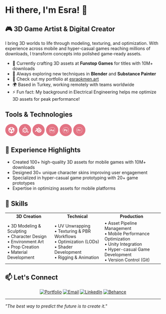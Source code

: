 # Hi there, I'm Esra! 👋

<!--<img align="right" width="300" src="https://github.com/esraokmen/esraokmen/assets/your-asset-id/3d-model-showcase.gif" alt="3D art showcase"/>-->

## 🎮 3D Game Artist & Digital Creator

I bring 3D worlds to life through modeling, texturing, and optimization. With experience across mobile and hyper-casual games reaching millions of downloads, I transform concepts into polished game-ready assets.

- 🔭 Currently crafting 3D assets at **Funstop Games** for titles with 10M+ downloads
- 🌱 Always exploring new techniques in **Blender** and **Substance Painter**
- 🎨 Check out my portfolio at [esraokmen.art](https://esraokmen.art)
- 🌍 Based in Turkey, working remotely with teams worldwide
- ⚡ Fun fact: My background in Electrical Engineering helps me optimize 3D assets for peak performance!

## Tools & Technologies

<p align="left">
  <img src="https://raw.githubusercontent.com/esraokmen/esraokmen/refs/heads/main/assets/img/unity.png" alt="unity" width="40" height="40"/>
  <img src="https://github.com/esraokmen/esraokmen/blob/main/assets/img/substance.png" alt="substance.png" width="40" height="40"/>
  <img src="https://github.com/esraokmen/esraokmen/blob/main/assets/img/blender.png" alt="blender" width="40" height="40"/>
  <img src="https://github.com/esraokmen/esraokmen/blob/main/assets/img/after_effects.png" alt="after_effects" width="40" height="40"/>
  <img src="https://github.com/esraokmen/esraokmen/blob/main/assets/img/photoshop.png" alt="photoshop" width="40" height="40"/>
  <img src="https://github.com/esraokmen/esraokmen/blob/main/assets/img/premiere.png" alt="premiere.png" width="40" height="40"/>
</p>

## 💼 Experience Highlights

- Created 100+ high-quality 3D assets for mobile games with 10M+ downloads
- Designed 30+ unique character skins improving user engagement
- Specialized in hyper-casual game prototyping with 20+ game prototypes
- Expertise in optimizing assets for mobile platforms

## 🎯 Skills

<table>
  <tr>
    <td align="center"><b>3D Creation</b></td>
    <td align="center"><b>Technical</b></td>
    <td align="center"><b>Production</b></td>
  </tr>
  <tr>
    <td>
      • 3D Modeling & Sculpting<br/>
      • Character Design<br/>
      • Environment Art<br/>
      • Prop Creation<br/>
      • Material Development
    </td>
    <td>
      • UV Unwrapping<br/>
      • Texturing & PBR Workflows<br/>
      • Optimization (LODs)<br/>
      • Shader Development<br/>
      • Rigging & Animation
    </td>
    <td>
      • Asset Pipeline Management<br/>
      • Mobile Performance Optimization<br/>
      • Unity Integration<br/>
      • Hyper-casual Game Development<br/>
      • Version Control (Git)
    </td>
  </tr>
</table>

## 📫 Let's Connect

<div align="center">
  <a href="https://www.esraokmen.art" target="_blank"><img src="https://img.shields.io/badge/Portfolio-E94D64?style=for-the-badge&logo=safari&logoColor=white" alt="Portfolio"/></a>
  <a href="mailto:esraokmen16@gmail.com"><img src="https://img.shields.io/badge/Email-E94D64?style=for-the-badge&logo=gmail&logoColor=white" alt="Email"/></a>
  <a href="https://linkedin.com/in/esraokmen" target="_blank"><img src="https://img.shields.io/badge/LinkedIn-E94D64?style=for-the-badge&logo=linkedin&logoColor=white" alt="LinkedIn"/></a>
  <a href="https://behance.net/esraokmen" target="_blank"><img src="https://img.shields.io/badge/Behance-E94D64?style=for-the-badge&logo=behance&logoColor=white" alt="Behance"/></a>
</div>

---

*"The best way to predict the future is to create it."*
